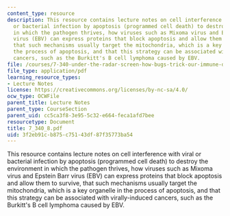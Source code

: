 ```yaml
---
content_type: resource
description: This resource contains lecture notes on cell interference with viral
  or bacterial infection by apoptosis (programmed cell death) to destroy the environment
  in which the pathogen thrives, how viruses such as Mixoma virus and Epstein Barr
  virus (EBV) can express proteins that block apoptosis and allow them to survive,
  that such mechanisms usually target the mitochondria, which is a key organelle in
  the process of apoptosis, and that this strategy can be associated with virally-induced
  cancers, such as the Burkitt's B cell lymphoma caused by EBV.
file: /courses/7-340-under-the-radar-screen-how-bugs-trick-our-immune-defenses-spring-2007/3f2eb91cb875c75143df87f35773ba54_7_340_8.pdf
file_type: application/pdf
learning_resource_types:
- Lecture Notes
license: https://creativecommons.org/licenses/by-nc-sa/4.0/
ocw_type: OCWFile
parent_title: Lecture Notes
parent_type: CourseSection
parent_uid: cc5ca3f8-3e95-5c32-e664-feca1afd7bee
resourcetype: Document
title: 7_340_8.pdf
uid: 3f2eb91c-b875-c751-43df-87f35773ba54
---
```

This resource contains lecture notes on cell interference with viral or bacterial infection by apoptosis (programmed cell death) to destroy the environment in which the pathogen thrives, how viruses such as Mixoma virus and Epstein Barr virus (EBV) can express proteins that block apoptosis and allow them to survive, that such mechanisms usually target the mitochondria, which is a key organelle in the process of apoptosis, and that this strategy can be associated with virally-induced cancers, such as the Burkitt's B cell lymphoma caused by EBV.